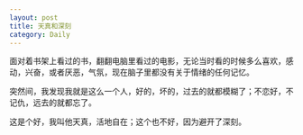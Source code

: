 ```yaml
---
layout: post
title: 天真和深刻
category: Daily
---
```


面对着书架上看过的书，翻翻电脑里看过的电影，无论当时看的时候多么喜欢，感动，兴奋，或者厌恶，气氛，现在脑子里都没有关于情绪的任何记忆。    

突然间，我发现我就是这么一个人，好的，坏的，过去的就都模糊了；不恋好，不记仇，远去的就都忘了。    

这是个好，我叫他天真，活地自在；这个也不好，因为避开了深刻。 